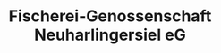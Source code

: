 ---
title: "Fischerei-Genossenschaft Neuharlingersiel eG"
url: /neuharlingersiel/fischerei-genossenschaft-neuharlingersiel-eg/
shop: Fisch
---